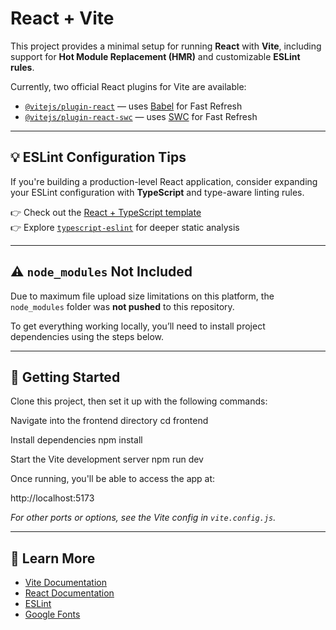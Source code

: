 # React + Vite

This project provides a minimal setup for running **React** with **Vite**, including support for **Hot Module Replacement (HMR)** and customizable **ESLint rules**.

Currently, two official React plugins for Vite are available:

- [`@vitejs/plugin-react`](https://github.com/vitejs/vite-plugin-react/blob/main/packages/plugin-react) — uses [Babel](https://babeljs.io/) for Fast Refresh
- [`@vitejs/plugin-react-swc`](https://github.com/vitejs/vite-plugin-react/blob/main/packages/plugin-react-swc) — uses [SWC](https://swc.rs/) for Fast Refresh

---

## 💡 ESLint Configuration Tips

If you're building a production-level React application, consider expanding your ESLint configuration with **TypeScript** and type-aware linting rules.

👉 Check out the [React + TypeScript template](https://github.com/vitejs/vite/tree/main/packages/create-vite/template-react-ts)  
👉 Explore [`typescript-eslint`](https://typescript-eslint.io) for deeper static analysis

---

## ⚠️ `node_modules` Not Included

Due to maximum file upload size limitations on this platform, the `node_modules` folder was **not pushed** to this repository.

To get everything working locally, you’ll need to install project dependencies using the steps below.

---

## 🚀 Getting Started

Clone this project, then set it up with the following commands:

Navigate into the frontend directory
cd frontend

Install dependencies
npm install

Start the Vite development server
npm run dev

Once running, you'll be able to access the app at:

http://localhost:5173

_For other ports or options, see the Vite config in `vite.config.js`._

---

## 📖 Learn More

- [Vite Documentation](https://vitejs.dev)
- [React Documentation](https://reactjs.org)
- [ESLint](https://eslint.org/)
- [Google Fonts](https://fonts.google.com/)

